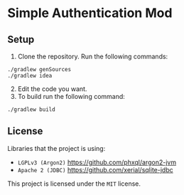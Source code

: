 # Simple Authentication Mod

## Setup

1. Clone the repository. Run the following commands:
```
./gradlew genSources
./gradlew idea
```
2. Edit the code you want.
3. To build run the following command:

```
./gradlew build
```

## License
Libraries that the project is using:
- `LGPLv3 (Argon2)` https://github.com/phxql/argon2-jvm
- `Apache 2 (JDBC)` https://github.com/xerial/sqlite-jdbc

This project is licensed under the `MIT` license.
